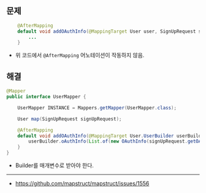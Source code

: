 ## 문제

```java
    @AfterMapping
    default void addOAuthInfo(@MappingTarget User user, SignUpRequest signUpRequest) {
        ...
    }
```
- 위 코드에서 `@AfterMapping` 어노테이션이 작동하지 않음.

## 해결
```java
@Mapper
public interface UserMapper {

    UserMapper INSTANCE = Mappers.getMapper(UserMapper.class);

    User map(SignUpRequest signUpRequest);

    @AfterMapping
    default void addOAuthInfo(@MappingTarget User.UserBuilder userBuilder, SignUpRequest signUpRequest) {
        userBuilder.oAuthInfo(List.of(new OAuthInfo(signUpRequest.getOAuthType(), signUpRequest.getSocialServiceId())));
    }
}
```
- Builder를 매개변수로 받아야 한다.

---

- https://github.com/mapstruct/mapstruct/issues/1556
